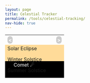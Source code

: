 ```yaml
---
layout: page
title: Celestial Tracker 
permalink: /tools/celestial-tracking/
nav-hide: true
---
```


<style>
    .button {
        background-color: #ccc;
        border: none;
        color: white;
        padding: 2px 2%;
        text-decoration: none!important;
        display: block;
        border-radius: .5em;
    } .button:hover, a:visited {
        color: white;
    }
    #minus {
        float: left;
    }
    #plus {
        float: right;
    }
    #monthText {
        font-weight: bold;
        text-align: center;
        margin-bottom: 1em;
    }
    th {
        text-align: center;
    }
    #dayCell {
        background-color: #ffdb99;
    }
    #nightCell {
        background-color: black;
        color: white;
    }
    #dayDiv, #nightDiv {
        height: 3em;
    }
</style>

<div id="monthText"></div>


<table>
<tr>
    <th>
        <a class="button" id="minus" href="#">< </a>
        <span id="dayText"></span>
        <a class="button" id="plus" href="#">></a>
    </th>
</tr>
<tr>
    <td id="dayCell"><div id="dayDiv">
        <span id="solarEclipse">Solar Eclipse <img style="height: 1em" src="../../assets/total-eclipse.svg"/><img style="height: 1em" src="../../assets/partial-eclipse.svg"/></span>
        <p id="winterSolstice">Winter Solstice</p>
        <p id="summerSolstice">Summer Solstice</p>
        <!-- potentially equinoxes -->
        <p id="harmonicConvergence">Harmonic Convergence</p>
    </div></td>
</tr>
<tr>
    <td id="nightCell"><div id="nightDiv">
        <span id="moonPhaseText"></span>
        <span id="lunarEclipse"><img style="height: 1em" src="../../assets/lunar-eclipse.svg"/></span>
        <span id="comet">Comet &#x2604;</span>
    </div></td>
</tr>
</table>

<script src="../celestial-tracking.js"></script>